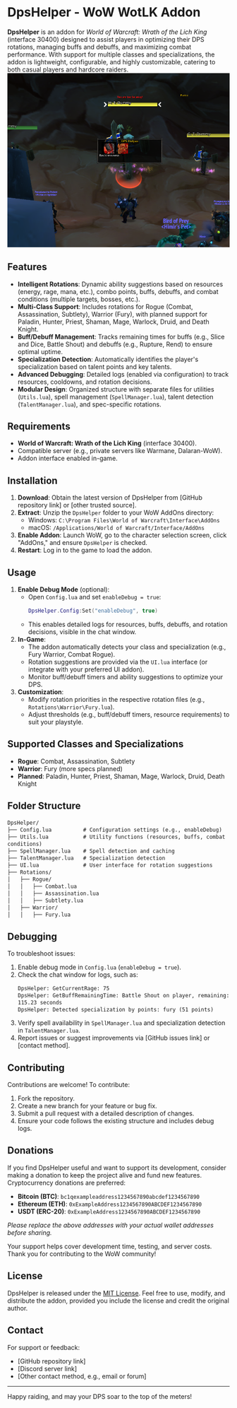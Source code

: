 # DpsHelper - WoW WotLK Addon

**DpsHelper** is an addon for *World of Warcraft: Wrath of the Lich King* (interface 30400) designed to assist players in optimizing their DPS rotations, managing buffs and debuffs, and maximizing combat performance. With support for multiple classes and specializations, the addon is lightweight, configurable, and highly customizable, catering to both casual players and hardcore raiders.
![alt text](img/warrior-fury-rotation.png)
## Features

- **Intelligent Rotations**: Dynamic ability suggestions based on resources (energy, rage, mana, etc.), combo points, buffs, debuffs, and combat conditions (multiple targets, bosses, etc.).
- **Multi-Class Support**: Includes rotations for Rogue (Combat, Assassination, Subtlety), Warrior (Fury), with planned support for Paladin, Hunter, Priest, Shaman, Mage, Warlock, Druid, and Death Knight.
- **Buff/Debuff Management**: Tracks remaining times for buffs (e.g., Slice and Dice, Battle Shout) and debuffs (e.g., Rupture, Rend) to ensure optimal uptime.
- **Specialization Detection**: Automatically identifies the player's specialization based on talent points and key talents.
- **Advanced Debugging**: Detailed logs (enabled via configuration) to track resources, cooldowns, and rotation decisions.
- **Modular Design**: Organized structure with separate files for utilities (`Utils.lua`), spell management (`SpellManager.lua`), talent detection (`TalentManager.lua`), and spec-specific rotations.

## Requirements

- **World of Warcraft: Wrath of the Lich King** (interface 30400).
- Compatible server (e.g., private servers like Warmane, Dalaran-WoW).
- Addon interface enabled in-game.

## Installation

1. **Download**: Obtain the latest version of DpsHelper from [GitHub repository link] or [other trusted source].
2. **Extract**: Unzip the `DpsHelper` folder to your WoW AddOns directory:
   - Windows: `C:\Program Files\World of Warcraft\Interface\AddOns`
   - macOS: `/Applications/World of Warcraft/Interface/AddOns`
3. **Enable Addon**: Launch WoW, go to the character selection screen, click "AddOns," and ensure `DpsHelper` is checked.
4. **Restart**: Log in to the game to load the addon.

## Usage

1. **Enable Debug Mode** (optional):
   - Open `Config.lua` and set `enableDebug = true`:
     ```lua
     DpsHelper.Config:Set("enableDebug", true)
     ```
   - This enables detailed logs for resources, buffs, debuffs, and rotation decisions, visible in the chat window.
2. **In-Game**:
   - The addon automatically detects your class and specialization (e.g., Fury Warrior, Combat Rogue).
   - Rotation suggestions are provided via the `UI.lua` interface (or integrate with your preferred UI addon).
   - Monitor buff/debuff timers and ability suggestions to optimize your DPS.
3. **Customization**:
   - Modify rotation priorities in the respective rotation files (e.g., `Rotations\Warrior\Fury.lua`).
   - Adjust thresholds (e.g., buff/debuff timers, resource requirements) to suit your playstyle.

## Supported Classes and Specializations

- **Rogue**: Combat, Assassination, Subtlety
- **Warrior**: Fury (more specs planned)
- **Planned**: Paladin, Hunter, Priest, Shaman, Mage, Warlock, Druid, Death Knight

## Folder Structure

```
DpsHelper/
├── Config.lua          # Configuration settings (e.g., enableDebug)
├── Utils.lua           # Utility functions (resources, buffs, combat conditions)
├── SpellManager.lua    # Spell detection and caching
├── TalentManager.lua   # Specialization detection
├── UI.lua              # User interface for rotation suggestions
├── Rotations/
│   ├── Rogue/
│   │   ├── Combat.lua
│   │   ├── Assassination.lua
│   │   ├── Subtlety.lua
│   ├── Warrior/
│   │   ├── Fury.lua
```

## Debugging

To troubleshoot issues:
1. Enable debug mode in `Config.lua` (`enableDebug = true`).
2. Check the chat window for logs, such as:
   ```
   DpsHelper: GetCurrentRage: 75
   DpsHelper: GetBuffRemainingTime: Battle Shout on player, remaining: 115.23 seconds
   DpsHelper: Detected specialization by points: fury (51 points)
   ```
3. Verify spell availability in `SpellManager.lua` and specialization detection in `TalentManager.lua`.
4. Report issues or suggest improvements via [GitHub issues link] or [contact method].

## Contributing

Contributions are welcome! To contribute:
1. Fork the repository.
2. Create a new branch for your feature or bug fix.
3. Submit a pull request with a detailed description of changes.
4. Ensure your code follows the existing structure and includes debug logs.

## Donations

If you find DpsHelper useful and want to support its development, consider making a donation to keep the project alive and fund new features. Cryptocurrency donations are preferred:

- **Bitcoin (BTC)**: `bc1qexampleaddress1234567890abcdef1234567890`
- **Ethereum (ETH)**: `0xExampleAddress1234567890ABCDEF1234567890`
- **USDT (ERC-20)**: `0xExampleAddress1234567890ABCDEF1234567890`

*Please replace the above addresses with your actual wallet addresses before sharing.*

Your support helps cover development time, testing, and server costs. Thank you for contributing to the WoW community!

## License

DpsHelper is released under the [MIT License](LICENSE). Feel free to use, modify, and distribute the addon, provided you include the license and credit the original author.

## Contact

For support or feedback:
- [GitHub repository link]
- [Discord server link]
- [Other contact method, e.g., email or forum]

---

Happy raiding, and may your DPS soar to the top of the meters!